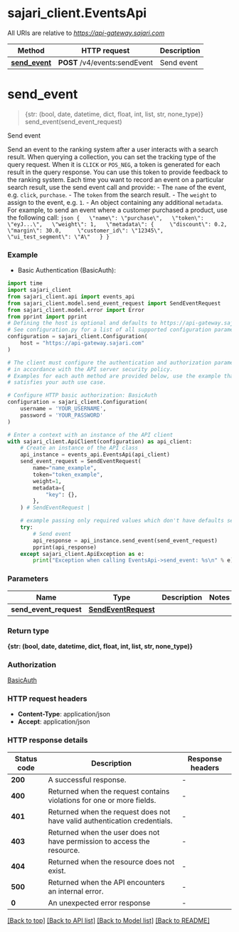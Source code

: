 # sajari_client.EventsApi

All URIs are relative to *https://api-gateway.sajari.com*

Method | HTTP request | Description
------------- | ------------- | -------------
[**send_event**](EventsApi.md#send_event) | **POST** /v4/events:sendEvent | Send event


# **send_event**
> {str: (bool, date, datetime, dict, float, int, list, str, none_type)} send_event(send_event_request)

Send event

Send an event to the ranking system after a user interacts with a search result.  When querying a collection, you can set the tracking type of the query request. When it is `CLICK` or `POS_NEG`, a token is generated for each result in the query response. You can use this token to provide feedback to the ranking system. Each time you want to record an event on a particular search result, use the send event call and provide:  - The `name` of the event, e.g. `click`, `purchase`. - The `token` from the search result. - The `weight` to assign to the event, e.g. `1`. - An object containing any additional `metadata`.  For example, to send an event where a customer purchased a product, use the following call:  ```json {   \"name\": \"purchase\",   \"token\": \"eyJ...\",   \"weight\": 1,   \"metadata\": {     \"discount\": 0.2,     \"margin\": 30.0,     \"customer_id\": \"12345\",     \"ui_test_segment\": \"A\"   } } ```

### Example

* Basic Authentication (BasicAuth):
```python
import time
import sajari_client
from sajari_client.api import events_api
from sajari_client.model.send_event_request import SendEventRequest
from sajari_client.model.error import Error
from pprint import pprint
# Defining the host is optional and defaults to https://api-gateway.sajari.com
# See configuration.py for a list of all supported configuration parameters.
configuration = sajari_client.Configuration(
    host = "https://api-gateway.sajari.com"
)

# The client must configure the authentication and authorization parameters
# in accordance with the API server security policy.
# Examples for each auth method are provided below, use the example that
# satisfies your auth use case.

# Configure HTTP basic authorization: BasicAuth
configuration = sajari_client.Configuration(
    username = 'YOUR_USERNAME',
    password = 'YOUR_PASSWORD'
)

# Enter a context with an instance of the API client
with sajari_client.ApiClient(configuration) as api_client:
    # Create an instance of the API class
    api_instance = events_api.EventsApi(api_client)
    send_event_request = SendEventRequest(
        name="name_example",
        token="token_example",
        weight=1,
        metadata={
            "key": {},
        },
    ) # SendEventRequest | 

    # example passing only required values which don't have defaults set
    try:
        # Send event
        api_response = api_instance.send_event(send_event_request)
        pprint(api_response)
    except sajari_client.ApiException as e:
        print("Exception when calling EventsApi->send_event: %s\n" % e)
```


### Parameters

Name | Type | Description  | Notes
------------- | ------------- | ------------- | -------------
 **send_event_request** | [**SendEventRequest**](SendEventRequest.md)|  |

### Return type

**{str: (bool, date, datetime, dict, float, int, list, str, none_type)}**

### Authorization

[BasicAuth](../README.md#BasicAuth)

### HTTP request headers

 - **Content-Type**: application/json
 - **Accept**: application/json


### HTTP response details
| Status code | Description | Response headers |
|-------------|-------------|------------------|
**200** | A successful response. |  -  |
**400** | Returned when the request contains violations for one or more fields. |  -  |
**401** | Returned when the request does not have valid authentication credentials. |  -  |
**403** | Returned when the user does not have permission to access the resource. |  -  |
**404** | Returned when the resource does not exist. |  -  |
**500** | Returned when the API encounters an internal error. |  -  |
**0** | An unexpected error response |  -  |

[[Back to top]](#) [[Back to API list]](../README.md#documentation-for-api-endpoints) [[Back to Model list]](../README.md#documentation-for-models) [[Back to README]](../README.md)

